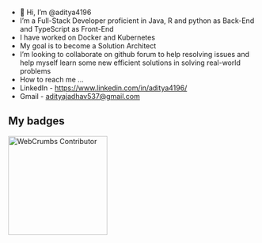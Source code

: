 - 👋 Hi, I’m @aditya4196
-  I’m a Full-Stack Developer proficient in Java, R and python as Back-End and TypeScript as Front-End
-  I have worked on Docker and Kubernetes
-  My goal is to become a Solution Architect
-  I’m looking to collaborate on github forum to help resolving issues and help myself learn some new efficient solutions in solving real-world problems
-  How to reach me ...
-    LinkedIn - https://www.linkedin.com/in/aditya4196/
-    Gmail - adityajadhav537@gmail.com

<!---
aditya4196/aditya4196 is a ✨ special ✨ repository because its `README.md` (this file) appears on your GitHub profile.
You can click the Preview link to take a look at your changes.
--->

## My badges
<a href="https://github.com/webcrumbs-community/webcrumbs">
  <img
    src="https://github.com/webcrumbs-community/webcrumbs/blob/main/src/img/contributor-badge.png"
    alt="WebCrumbs Contributor"
    width="200px"
  />
</a>
